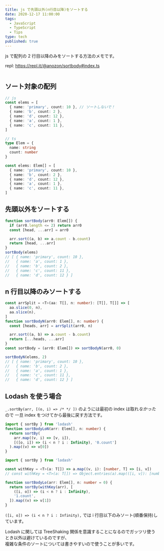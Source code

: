 ```yaml
---
title: js で先頭以外(n行目以降)をソートする
date: 2020-12-17 11:00:00
tags:
  - JavaScript
  - TypeScript
  - Tips
type: tech
published: true
---
```


js で配列の 2 行目以降のみをソートする方法のメモです。

repl: https://repl.it/@anozon/sortbody#index.ts

```toc

```

## ソート対象の配列

```ts
// js
const elems = [
  { name: 'primary', count: 10 }, // ソートしないで！
  { name: 'b', count: 2 },
  { name: 'd', count: 12 },
  { name: 'a', count: 1 },
  { name: 'c', count: 11 },
]

// ts
type Elem = {
  name: string
  count: number
}

const elems: Elem[] = [
  { name: 'primary', count: 10 },
  { name: 'b', count: 2 },
  { name: 'd', count: 12 },
  { name: 'a', count: 1 },
  { name: 'c', count: 11 },
]
```

## 先頭以外をソートする

```ts
function sortBody(arr0: Elem[]) {
  if (arr0.length <= 2) return arr0
  const [head, ...arr] = arr0

  arr.sort((a, b) => a.count - b.count)
  return [head, ...arr]
}
sortBody(elems)
// [ { name: 'primary', count: 10 },
//   { name: 'a', count: 1 },
//   { name: 'b', count: 2 },
//   { name: 'c', count: 11 },
//   { name: 'd', count: 12 } ]
```

## n 行目以降のみソートする

```ts
const arrSplit = <T>(aa: T[], n: number): [T[], T[]] => [
  aa.slice(0, n),
  aa.slice(n),
]
function sortBodyN(arr0: Elem[], n: number) {
  const [heads, arr] = arrSplit(arr0, n)

  arr.sort((a, b) => a.count - b.count)
  return [...heads, ...arr]
}
const sortBody = (arr0: Elem[]) => sortBodyN(arr0, 0)

sortBodyN(elems, 2)
// [ { name: 'primary', count: 10 },
//   { name: 'b', count: 2 },
//   { name: 'a', count: 1 },
//   { name: 'c', count: 11 },
//   { name: 'd', count: 12 } ]
```

## Lodash を使う場合

`_.sortBy(arr, [(o, i) => /* */ ])` のようには最初の index は取れ*なかった*ので
一旦 index をつけてから最後に戻す方法です。

```ts
import { sortBy } from 'lodash'
function sortBodyLoN(arr: Elem[], n: number) {
  return sortBy(
    arr.map((v, i) => [v, i]),
    [([o, i]) => (i < n ? i : Infinity), '0.count']
  ).map((v) => v[0])
}
```

```ts
import { sortBy } from 'lodash'

const withKey = <T>(a: T[]) => a.map((v, i): [number, T] => [i, v])
// const withKey = <T>(a: T[]) => Object.entries(a).map(([i, v]): [number, T] => [Number(i), v])

function sortBodyLo(arr: Elem[], n: number = 0) {
  return sortBy(withKey(arr), [
    ([i, o]) => (i < n ? i : Infinity),
    '1.count',
  ]).map((v) => v[1])
}
```

`([i, o]) => (i < n ? i : Infinity),` では i 行目以下のみソート(順番保持)しています。

Lodash に関しては TreeShaking 関係を意識することになるのでガッツリ使うとき以外は避けているのですが、  
複雑な条件のソートについては書きやすいので使うことが多いです。
